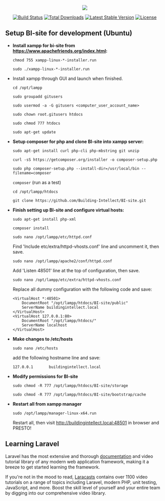 <p align="center"><img src="https://laravel.com/assets/img/components/logo-laravel.svg"></p>

<p align="center">
<a href="https://travis-ci.org/laravel/framework"><img src="https://travis-ci.org/laravel/framework.svg" alt="Build Status"></a>
<a href="https://packagist.org/packages/laravel/framework"><img src="https://poser.pugx.org/laravel/framework/d/total.svg" alt="Total Downloads"></a>
<a href="https://packagist.org/packages/laravel/framework"><img src="https://poser.pugx.org/laravel/framework/v/stable.svg" alt="Latest Stable Version"></a>
<a href="https://packagist.org/packages/laravel/framework"><img src="https://poser.pugx.org/laravel/framework/license.svg" alt="License"></a>
</p>

## Setup BI-site for development (Ubuntu)

- **Install xampp for bi-site from https://www.apachefriends.org/index.html:**


  ```chmod 755 xampp-linux-*-installer.run```

  ```sudo ./xampp-linux-*-installer.run```

- Install xampp through GUI and launch when finished.


  ```cd /opt/lampp```

  ```sudo groupadd gitusers```

  ```sudo usermod -a -G gitusers <computer_user_account_name>```

  ```sudo chown root.gitusers htdocs```

  ```sudo chmod 777 htdocs```

  ```sudo apt-get update```

- **Setup composer for php and clone BI-site into xampp server:**


  ```sudo apt-get install curl php-cli php-mbstring git unzip```

  ```curl -sS https://getcomposer.org/installer -o composer-setup.php```

  ```sudo php composer-setup.php --install-dir=/usr/local/bin --filename=composer```

  ```composer``` (run as a test)

  ```cd /opt/lampp/htdocs```

  ```git clone https://github.com/Building-Intellect/BI-site.git```

- **Finish setting up BI-site and configure virtual hosts:**


  ```sudo apt-get install php-xml```

  ```composer install```

  ```sudo nano /opt/lampp/etc/httpd.conf```

  Find 'Include etc/extra/httpd-vhosts.conf' line and uncomment it, then save.

  ```sudo nano /opt/lampp/apache2/conf/httpd.conf```

  Add 'Listen 48501' line at the top of configuration, then save.

  ```sudo nano /opt/lampp/etc/extra/httpd-vhosts.conf```

  Replace all dummy configuration with the following code and save:
  ```
  <VirtualHost *:48501>
      DocumentRoot "/opt/lampp/htdocs/BI-site/public"
      ServerName buildingintellect.local
  </VirtualHost>
  <VirtualHost 127.0.0.1:80>
      DocumentRoot "/opt/lampp/htdocs/"
      ServerName localhost
  </VirtualHost>
  ```

- **Make changes to /etc/hosts**

  ```sudo nano /etc/hosts```

  add the following hostname line and save:

  ```127.0.0.1       buildingintellect.local```

- **Modify permissions for BI-site**

  ```sudo chmod -R 777 /opt/lampp/htdocs/BI-site/storage```

  ```sudo chmod -R 777 /opt/lampp/htdocs/BI-site/bootstrap/cache```

- **Restart all from xampp manager**

  ```sudo /opt/lampp/manager-linux-x64.run```

  Restart all, then visit http://buildingintellect.local:48501 in browser and PRESTO!

## Learning Laravel

Laravel has the most extensive and thorough [documentation](https://laravel.com/docs) and video tutorial library of any modern web application framework, making it a breeze to get started learning the framework.

If you're not in the mood to read, [Laracasts](https://laracasts.com) contains over 1100 video tutorials on a range of topics including Laravel, modern PHP, unit testing, JavaScript, and more. Boost the skill level of yourself and your entire team by digging into our comprehensive video library.
